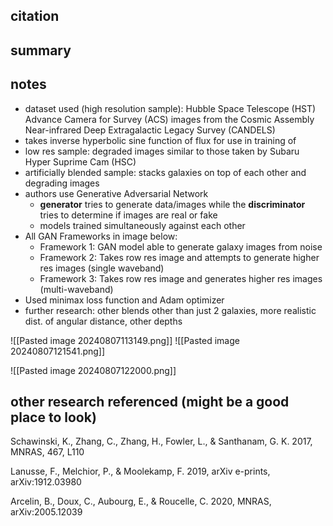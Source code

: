 ## citation 

## summary 

## notes

* dataset used (high resolution sample): Hubble Space Telescope (HST) Advance Camera for Survey (ACS) images from the Cosmic Assembly Near-infrared Deep Extragalactic Legacy Survey (CANDELS)
* takes inverse hyperbolic sine function of flux for use in training of 
* low res sample: degraded images similar to those taken by Subaru Hyper Suprime Cam (HSC)
* artificially blended sample: stacks galaxies on top of each other and degrading images 
* authors use Generative Adversarial Network 
	* **generator** tries to generate data/images while the **discriminator** tries to determine if images are real or fake
	* models trained simultaneously against each other 
* All GAN Frameworks in image below:
	* Framework 1: GAN model able to generate galaxy images from noise
	* Framework 2: Takes row res image and attempts to generate higher res images (single waveband)
	* Framework 3: Takes row res image and generates higher res images (multi-waveband)
* Used minimax loss function and Adam optimizer
* further research: other blends other than just 2 galaxies, more realistic dist. of angular distance, other depths 

![[Pasted image 20240807113149.png]]
![[Pasted image 20240807121541.png]]

![[Pasted image 20240807122000.png]]
## other research referenced (might be a good place to look)

Schawinski, K., Zhang, C., Zhang, H., Fowler, L., & Santhanam, G. K. 2017, MNRAS, 467, L110

Lanusse, F., Melchior, P., & Moolekamp, F. 2019, arXiv e-prints, arXiv:1912.03980

Arcelin, B., Doux, C., Aubourg, E., & Roucelle, C. 2020, MNRAS, arXiv:2005.12039

